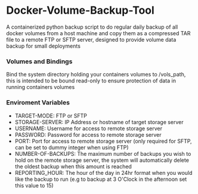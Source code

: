 # Docker-Volume-Backup-Tool
A containerized python backup script to do regular daily backup of all docker volumes from a host machine and copy them as a compressed TAR file to a remote FTP or SFTP server, designed to provide volume data backup for small deployments

### Volumes and Bindings
Bind the system directory holding your containers volumes to /vols_path, this is intended to be bound read-only to ensure protection of data in running containers volumes

### Enviroment Variables
- TARGET-MODE: FTP or SFTP
- STORAGE-SERVER: IP Address or hostname of target storage server
- USERNAME: Username for access to remote storage server
- PASSWORD: Password for access to remote storage server
- PORT: Port for access to remote storage server (only required for SFTP, can be set to dummy integer when using FTP)
- NUMBER-OF-BACKUPS: The maximum number of backups you wish to hold on the remote storage server, the system will automatically delete the oldest backup when this amount is reached
- REPORTING_HOUR: The hour of the day in 24hr format when you would like the backup to run (e.g to backup at 3 O'Clock in the afternoon set this value to 15)
